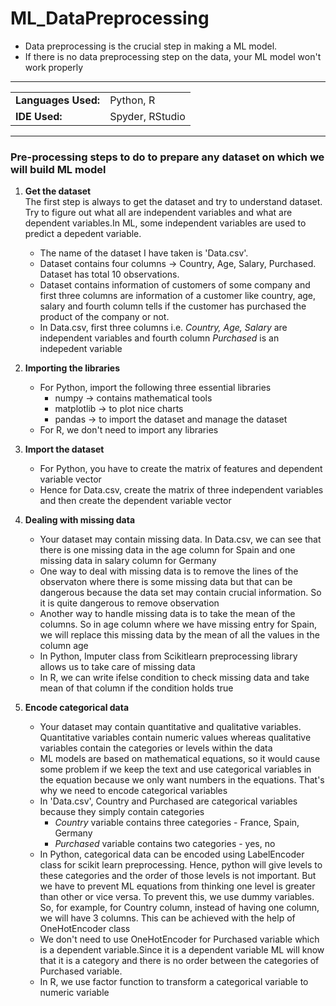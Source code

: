 # ML_DataPreprocessing
- Data preprocessing is the crucial step in making a ML model. 
- If there is no data preprocessing step on the data, your ML model won't work properly
<hr>


<table>
    <tr>
        <td><strong>Languages Used:</strong></td>
        <td>Python, R</td>
    </tr>
    <tr>
        <td><strong>IDE Used:</strong></td>
        <td>Spyder, RStudio</td>
    </tr>
</table>

<hr>

### Pre-processing steps to do to prepare any dataset on which we will build ML model

1. **Get the dataset** <br>
     The first step is always to get the dataset and try to understand dataset. Try to figure out what all are independent variables and       what are dependent variables.In ML, some independent variables are used to predict a depedent variable.
    
    - The name of the dataset I have taken is 'Data.csv'.
    - Dataset contains four columns -> Country, Age, Salary, Purchased. Dataset has total 10 observations.
    - Dataset contains information of customers of some company and first three columns are information of a customer like country, age,         salary and fourth column tells if the customer has purchased the product of the company or not.
    - In Data.csv, first three columns i.e. *Country, Age, Salary* are independent variables and fourth column *Purchased* is an          indepedent        variable
 
2. **Importing the libraries** 
    - For Python, import the following three essential libraries
        - numpy -> contains mathematical tools
        - matplotlib -> to plot nice charts
        - pandas -> to import the dataset and manage the dataset
     - For R, we don't need to import any libraries 
 
 3. **Import the dataset**
     - For Python, you have to create the matrix of features and dependent variable vector
     - Hence for Data.csv, create the matrix of three independent variables and then create the dependent variable vector
     
 4. **Dealing with missing data** 
    - Your dataset may contain missing data. In Data.csv, we can see that there is one missing data in the age column for Spain and one       missing data in salary column for Germany
    - One way to deal with missing data is to remove the lines of the observaton where there is some missing data but that can be        dangerous because the data set may contain crucial information. So it is quite dangerous to remove observation
    - Another way to handle missing data is to take the mean of the columns. So in age column where we have missing entry for Spain, we   will replace this missing data by the mean of all the values in the column age
    - In Python, Imputer class from Scikitlearn preprocessing library allows us to take care of missing data
    - In R, we can write ifelse condition to check missing data and take mean of that column if the condition holds true

 5. **Encode categorical data**
    - Your dataset may contain quantitative and qualitative variables. Quantitative variables contain numeric values whereas qualitative variables contain the categories or levels within the data
    - ML models are based on mathematical equations, so it would cause some problem if we keep the text and use categorical variables in the equation because we only want numbers in the equations. That's why we need to encode categorical variables
    - In 'Data.csv', Country and Purchased are categorical variables because they simply contain categories
      - *Country* variable contains three categories - France, Spain, Germany
      - *Purchased* variable contains two categories - yes, no
    - In Python, categorical data can be encoded using LabelEncoder class for scikit learn preprocessing. Hence, python will give levels to these categories and the order of those levels is not important. But we have to prevent ML equations from thinking one level is greater than other or vice versa. To prevent this, we use dummy variables. So, for example, for Country column, instead of having one column, we will have 3 columns. This can be achieved with the help of OneHotEncoder class
    - We don't need to use OneHotEncoder for Purchased variable which is a dependent variable.Since it is a dependent variable ML will know that it is a category and there is no order between the categories of Purchased variable.
    - In R, we use factor function to transform a categorical variable to numeric variable
    
     
    
